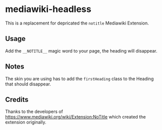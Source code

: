 # mediawiki-headless

This is a replacement for depricated the `notitle` Mediawiki Extension.

## Usage

Add the `__NOTITLE__` magic word to your page, the heading will disappear.

## Notes

The skin you are using has to add the `firstHeading` class to the Heading that should disappear.

## Credits

Thanks to the developers of https://www.mediawiki.org/wiki/Extension:NoTitle which created the extension originally.
